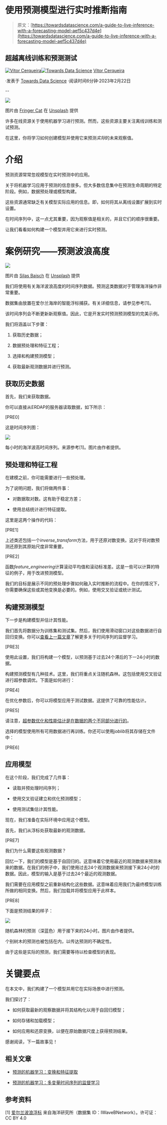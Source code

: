 # 使用预测模型进行实时推断指南

> 原文：[https://towardsdatascience.com/a-guide-to-live-inference-with-a-forecasting-model-aef5c437d4e](https://towardsdatascience.com/a-guide-to-live-inference-with-a-forecasting-model-aef5c437d4e)

## 超越离线训练和预测测试

[](https://vcerq.medium.com/?source=post_page-----aef5c437d4e--------------------------------)[![Vitor Cerqueira](../Images/9e52f462c6bc20453d3ea273eb52114b.png)](https://vcerq.medium.com/?source=post_page-----aef5c437d4e--------------------------------)[](https://towardsdatascience.com/?source=post_page-----aef5c437d4e--------------------------------)[![Towards Data Science](../Images/a6ff2676ffcc0c7aad8aaf1d79379785.png)](https://towardsdatascience.com/?source=post_page-----aef5c437d4e--------------------------------) [Vitor Cerqueira](https://vcerq.medium.com/?source=post_page-----aef5c437d4e--------------------------------)

·发表于 [Towards Data Science](https://towardsdatascience.com/?source=post_page-----aef5c437d4e--------------------------------) ·阅读时间6分钟·2023年2月22日

--

![](../Images/5712aa3104517bd883b73db69383a67c.png)

图片由 [Fringer Cat](https://unsplash.com/@nittygritty_photo?utm_source=medium&utm_medium=referral) 在 [Unsplash](https://unsplash.com/?utm_source=medium&utm_medium=referral) 提供

许多在线资源关于使用机器学习进行预测。然而，这些资源主要关注离线训练和测试预测。

在这里，你将学习如何创建模型并使用它来预测*实际*的未来观察值。

# 介绍

预测资源常常忽视模型在实时预测中的应用。

关于将机器学习应用于预测的信息很多。但大多数信息集中在预测生命周期的特定阶段。例如，数据预处理或模型构建。

这些资源通常缺乏有关模型实际应用的信息。即，如何将其从离线设置扩展到实时设置。

在时间序列中，这一点尤其重要，因为观察值是相关的，并且它们的顺序很重要。

让我们看看如何构建一个模型并用它来进行实时预测。

# 案例研究——预测波浪高度

![](../Images/2bf813351bc8f3d94be17531491b6d3c.png)

图片由 [Silas Baisch](https://unsplash.com/ko/@silasbaisch?utm_source=medium&utm_medium=referral) 在 [Unsplash](https://unsplash.com/?utm_source=medium&utm_medium=referral) 提供

我们将使用有关海洋波浪高度的时间序列数据。预测这类数据对于管理海洋操作非常重要。

数据集由放置在爱尔兰海岸的智能浮标捕获。有关详细信息，请参见参考[1]。

该时间序列会不断更新新观察值。因此，它是开发实时预测预测模型的完美示例。

我们将涵盖以下步骤：

1.  获取历史数据；

1.  数据预处理和特征工程；

1.  选择和构建预测模型；

1.  获取最新观测数据并进行预测。

## 获取历史数据

首先，我们来获取数据。

你可以直接从ERDAP的服务器读取数据，如下所示：

[PRE0]

这是时间序列图：

![](../Images/dc8fced645beebc30284cf4208ef6bba.png)

每小时的海洋波高时间序列。来源参考[1]。图片由作者提供。

## 预处理和特征工程

在建模之前，你可能需要进行一些预处理。

为了说明问题，我们将做两件事：

+   对数据取对数。这有助于稳定方差；

+   使用总结统计进行特征提取。

这里是这两个操作的代码：

[PRE1]

上述类还包括一个*inverse_transform*方法，用于还原对数变换。这对于将对数预测还原到其原始尺度非常重要。

[PRE2]

函数*feature_engineering*计算滚动平均值和滚动标准差。这是一些可以计算的特征的例子，用于改进预测模型。

我们的目标是展示不同的预处理步骤如何融入实时推断的流程中。在你的情况下，你需要确保这些或其他变换是必要的。例如，使用交叉验证或统计测试。

## 构建预测模型

下一步是构建模型并估计其性能。

我们首先将数据分为训练集和测试集。然后，我们使用滑动窗口对这些数据进行自回归变换。你可以[查看上一篇文章](/machine-learning-for-forecasting-transformations-and-feature-extraction-bbbea9de0ac2)了解更多关于时间序列的监督学习。

[PRE3]

使用此设置，我们将构建一个模型，以预测基于过去24个滞后的下一24小时的数据。

构建预测模型有几种技术。这里，我们将重点关注随机森林。这包括使用交叉验证进行超参数调优。下面是如何进行：

[PRE4]

在优化参数后，你可以将模型应用于测试数据。这提供了可靠的性能估计。

[PRE5]

请注意，[超参数优化和性能估计是在数据的两个不同部分进行的](https://medium.com/towards-data-science/how-to-do-cross-validation-effectively-1bbeb1d69ee8)。

选择的模型使用所有可用数据进行再训练。你还可以使用*joblib*将其存储在文件中：

[PRE6]

## 应用模型

在这个阶段，我们完成了几件事：

+   读取并预处理时间序列；

+   使用交叉验证建立和优化预测模型；

+   使用测试集估计其性能。

现在，我们准备在实际环境中应用这个模型。

首先，我们从浮标处获取最新的观测数据。

[PRE7]

我们为什么需要这些观测数据？

回忆一下，我们的模型是基于自回归的。这意味着它使用最近的观测数据来预测未来的数据。在我们的例子中，我们使用过去24个观测数据来预测接下来24小时的数据。因此，模型的输入是基于过去24个最近的观测数据。

我们需要在应用模型之前重新结构化这些数据。这意味着应用我们为最终模型训练所做的相同变换。然后，我们加载并将模型应用于此样本。

[PRE8]

下面是预测结果的样子：

![](../Images/020fd0ea38d00f2bb13c688201b0c540.png)

随机森林的预测（深蓝色）用于接下来的24小时。图片由作者提供。

个别树木的预测也被包括在内，以传达预测的不确定性。

由于这些是实际的预测，我们需要等待以检查模型的表现。

# 关键要点

在本文中，我们构建了一个模型并用它在实际场景中进行预测。

我们探讨了：

+   如何获取最新的观察数据并将其结构化以用于自回归模型；

+   如何存储和加载模型；

+   如何应用和还原变换，以便在原始数据尺度上获得预测结果。

感谢阅读，下一篇故事见！

## 相关文章

+   [预测的机器学习：变换和特征提取](/machine-learning-for-forecasting-transformations-and-feature-extraction-bbbea9de0ac2)

+   [预测的机器学习：多变量时间序列的监督学习](/machine-learning-for-forecasting-supervised-learning-with-multivariate-time-series-b5b5044fe068)

## 参考资料

[1] [爱尔兰波浪浮标](https://erddap.marine.ie/erddap/tabledap/IWaveBNetwork.html) 来自海洋研究所（数据集 ID：IWaveBNetwork）。许可证：CC BY 4.0
